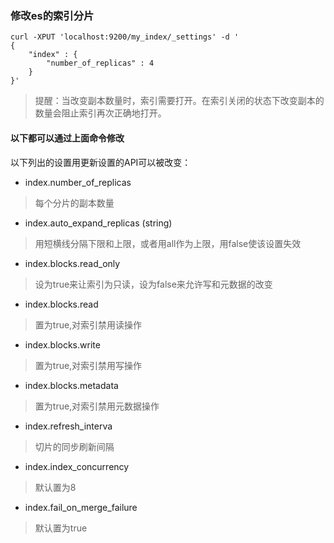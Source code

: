 ### 修改es的索引分片
```
curl -XPUT 'localhost:9200/my_index/_settings' -d '
{
    "index" : {
        "number_of_replicas" : 4
    }
}'
```
> 提醒：当改变副本数量时，索引需要打开。在索引关闭的状态下改变副本的数量会阻止索引再次正确地打开。

#### 以下都可以通过上面命令修改

以下列出的设置用更新设置的API可以被改变：

* index.number_of_replicas
> 每个分片的副本数量
* index.auto_expand_replicas (string)
> 用短横线分隔下限和上限，或者用all作为上限，用false使该设置失效
* index.blocks.read_only
> 设为true来让索引为只读，设为false来允许写和元数据的改变
* index.blocks.read
> 置为true,对索引禁用读操作
* index.blocks.write
> 置为true,对索引禁用写操作
* index.blocks.metadata
> 置为true,对索引禁用元数据操作
* index.refresh_interva
> 切片的同步刷新间隔
* index.index_concurrency
> 默认置为8
* index.fail_on_merge_failure
> 默认置为true
